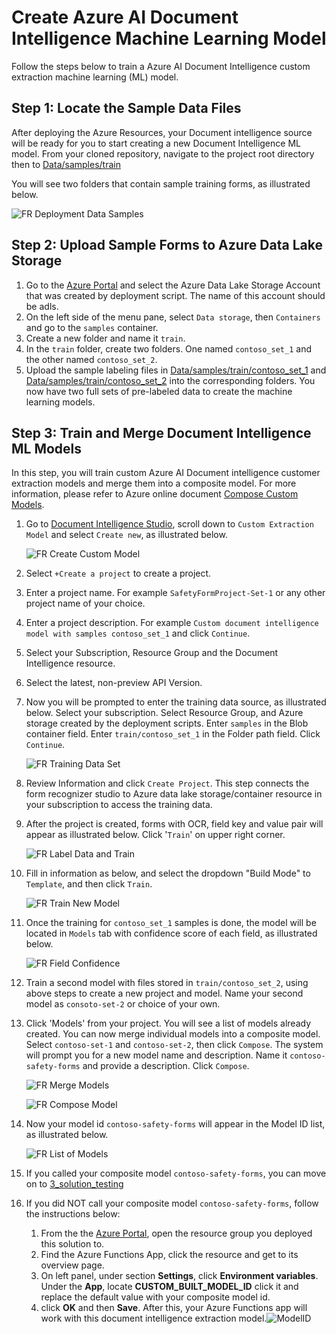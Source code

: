 # Create Azure AI Document Intelligence Machine Learning Model 

Follow the steps below to train a Azure AI Document Intelligence custom extraction machine learning (ML) model. 

## Step 1: Locate the Sample Data Files

After deploying the Azure Resources, your Document intelligence source will be ready for you to start creating a new Document Intelligence ML model. From your cloned repository, navigate to the project root directory then to [Data/samples/train](../Data/samples/train/)

You will see two folders that contain sample training forms, as illustrated below.

![FR Deployment Data Samples](../Images/FR-Deployment-Data-Folders.png)

## Step 2: Upload Sample Forms to Azure Data Lake Storage

1. Go to the [Azure Portal](https://portal.azure.com) and select the Azure Data Lake Storage Account that was created by deployment script. The name of this account should be <your-prefix>adls<your-suffix>.
2. On the left side of the menu pane, select `Data storage`, then `Containers` and go to the `samples` container. 
3. Create a new folder and name it `train`.  
4. In the `train` folder, create two folders. One named `contoso_set_1` and the other named `contoso_set_2`.  
5. Upload the sample labeling files in [Data/samples/train/contoso_set_1](../Data/samples/train/contoso_set_1) and [Data/samples/train/contoso_set_2](../Data/samples/train/contoso_set_2)  into the corresponding folders. You now have two full sets of pre-labeled data to create the machine learning models.

## Step 3: Train and Merge Document Intelligence ML Models

In this step, you will train custom Azure AI Document intelligence customer extraction models and merge them into a composite model. For more information, please refer to Azure online document [Compose Custom Models](https://learn.microsoft.com/en-us/azure/ai-services/document-intelligence/how-to-guides/compose-custom-models?view=doc-intel-4.0.0&tabs=studio).

1. Go to [Document Intelligence Studio](https://documentintelligence.ai.azure.com/studio), scroll down to  `Custom Extraction Model` and select `Create new`, as illustrated below.

    ![FR Create Custom Model](../Images/FR-Create-Custom-Model.png)

1. Select `+Create a project` to create a project.
1. Enter a project name. For example `SafetyFormProject-Set-1` or any other project name of your choice.
1. Enter a project description. For example `Custom document intelligence model with samples contoso_set_1` and click `Continue`.
1. Select your Subscription, Resource Group and the Document Intelligence resource.
1. Select the latest, non-preview API Version.
1. Now you will be prompted to enter the training data source, as illustrated below. Select your subscription. Select Resource Group, and Azure storage created by the deployment scripts. Enter `samples` in the Blob container field. Enter `train/contoso_set_1` in the Folder path field. Click `Continue`.

    ![FR Training Data Set](../Images/FR-Training-Data-Set.png)

1. Review Information and click `Create Project`. This step connects the form recognizer studio to Azure data lake storage/container resource in your subscription to access the training data. 
1. After the project is created, forms with OCR, field key and value pair will appear as illustrated below. Click '`Train`' on upper right corner.

    ![FR Label Data and Train](../Images/FR-Label-Data-and-Train.png)

1. Fill in information as below, and select the dropdown "Build Mode" to `Template`, and then click `Train`.

    ![FR Train New Model](../Images/FR-Train-New-Model.png)

1. Once the training for `contoso_set_1` samples is done, the model will be located in `Models` tab with confidence score of each field, as illustrated below.

    ![FR Field Confidence](../Images/FR-Field-Confidence.png)

1. Train a second model with files stored in `train/contoso_set_2`, using above steps to create a new project and model. Name your second model as `consoto-set-2` or choice of your own.
1. Click 'Models' from your project. You will see a list of models already created. You can now merge individual models into a composite model. Select `contoso-set-1` and `contoso-set-2`, then click `Compose`. The system will prompt you for a new model name and description. Name it `contoso-safety-forms` and provide a description. Click `Compose`.

    ![FR Merge Models](../Images/FR-Merge-Models.png)

    ![FR Compose Model](../Images/FR-Compose-Model-Contoso-Safety.png)

1. Now your model id `contoso-safety-forms` will appear in the Model ID list, as illustrated below. 

    ![FR List of Models](../Images/FR-List-of-Models.png "Project-and-Model-ID")

1. If you called your composite model `contoso-safety-forms`, you can move on to [3_solution_testing](..\3_solution_testing\README.md)
1. If you did NOT call your composite model `contoso-safety-forms`, follow the instructions below:
    1. From the the [Azure Portal](https://portal.azure.com), open the resource group you deployed this solution to.
    1. Find the Azure Functions App, click the resource and get to its overview page.
    1. On left panel, under section **Settings**, click **Environment variables**.  Under the **App**, locate **CUSTOM_BUILT_MODEL_ID** click it and replace the default value with your composite model id.
    1. click **OK** and then **Save**. After this, your Azure Functions app will work with this document intelligence extraction model.![ModelID](../Images/AF-Set-Configuration-Model-ID.png)